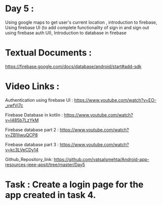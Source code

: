# Day 5 :

Using google maps to get user's current location , introduction to firebase, Using firebase UI (to add complete functionality of sign in and sign out using firebase auth UI), Introduction to database in firebase

# Textual Documents :
 https://firebase.google.com/docs/database/android/start#add-sdk

# Video Links : 

Authentication using firebase UI :
https://www.youtube.com/watch?v=EO-_vwfVi7c  

Firebase Database in kotlin :
https://www.youtube.com/watch?v=I485b7LzYkM 

Firebase database part 2 :
https://www.youtube.com/watch?v=ZB1liwuQCP8

Firebase database part 3 : 
https://www.youtube.com/watch?v=kc3LVeCDy14 
        
Github_Repository_link: 
https://github.com/vatsalsmehta/Android-app-resources-ieee-apsit/tree/master/Day5

# Task  : Create a login page for the app created in task 4.